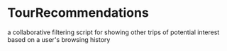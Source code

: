 # TourRecommendations
a collaborative filtering script for showing other trips of potential interest based on a user's browsing history
